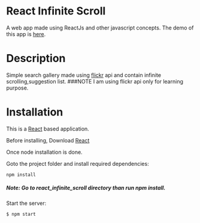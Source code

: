
# React Infinite Scroll

A  web app made using ReactJs and other javascript concepts.
The demo of this app is [here](http://shubhamV123.github.io/react_infinite_scroll).

# Description

Simple search gallery made using [flickr](https://www.flickr.com/services/api/) api and contain infinite scrolling,suggestion list.
###NOTE
  I am using flickr api only for learning purpose.

# Installation
This is a  [React](https://reactjs.org/) based application.

Before installing, Download [React](https://reactjs.org/)

Once node installation is done.

Goto the project folder and install required dependencies:
```
npm install
```

##### Note: Go to react_infinite_scroll directory than run *npm install*.

Start the server:

```bash
$ npm start
```
